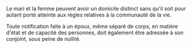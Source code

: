 Le mari et la femme peuvent avoir un domicile distinct sans qu'il soit pour autant porté atteinte aux règles relatives à la communauté de la vie.

Toute notification faite à un époux, même séparé de corps, en matière d'état et de capacité des personnes, doit également être adressée à son conjoint, sous peine de nullité.
